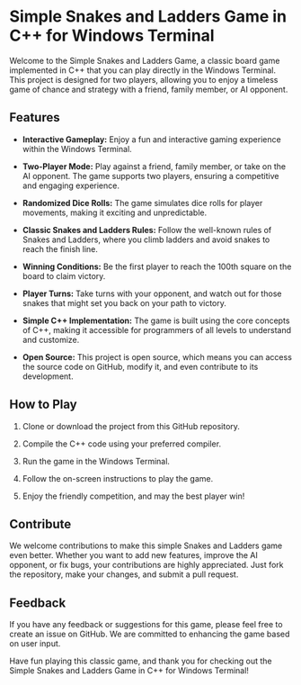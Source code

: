 # Simple Snakes and Ladders Game in C++ for Windows Terminal

Welcome to the Simple Snakes and Ladders Game, a classic board game implemented in C++ that you can play directly in the Windows Terminal. This project is designed for two players, allowing you to enjoy a timeless game of chance and strategy with a friend, family member, or AI opponent.

## Features

- **Interactive Gameplay:** Enjoy a fun and interactive gaming experience within the Windows Terminal.

- **Two-Player Mode:** Play against a friend, family member, or take on the AI opponent. The game supports two players, ensuring a competitive and engaging experience.

- **Randomized Dice Rolls:** The game simulates dice rolls for player movements, making it exciting and unpredictable.

- **Classic Snakes and Ladders Rules:** Follow the well-known rules of Snakes and Ladders, where you climb ladders and avoid snakes to reach the finish line.

- **Winning Conditions:** Be the first player to reach the 100th square on the board to claim victory.

- **Player Turns:** Take turns with your opponent, and watch out for those snakes that might set you back on your path to victory.

- **Simple C++ Implementation:** The game is built using the core concepts of C++, making it accessible for programmers of all levels to understand and customize.

- **Open Source:** This project is open source, which means you can access the source code on GitHub, modify it, and even contribute to its development.

## How to Play

1. Clone or download the project from this GitHub repository.

2. Compile the C++ code using your preferred compiler.

3. Run the game in the Windows Terminal.

4. Follow the on-screen instructions to play the game.

5. Enjoy the friendly competition, and may the best player win!

## Contribute

We welcome contributions to make this simple Snakes and Ladders game even better. Whether you want to add new features, improve the AI opponent, or fix bugs, your contributions are highly appreciated. Just fork the repository, make your changes, and submit a pull request.

## Feedback

If you have any feedback or suggestions for this game, please feel free to create an issue on GitHub. We are committed to enhancing the game based on user input.

Have fun playing this classic game, and thank you for checking out the Simple Snakes and Ladders Game in C++ for Windows Terminal!
